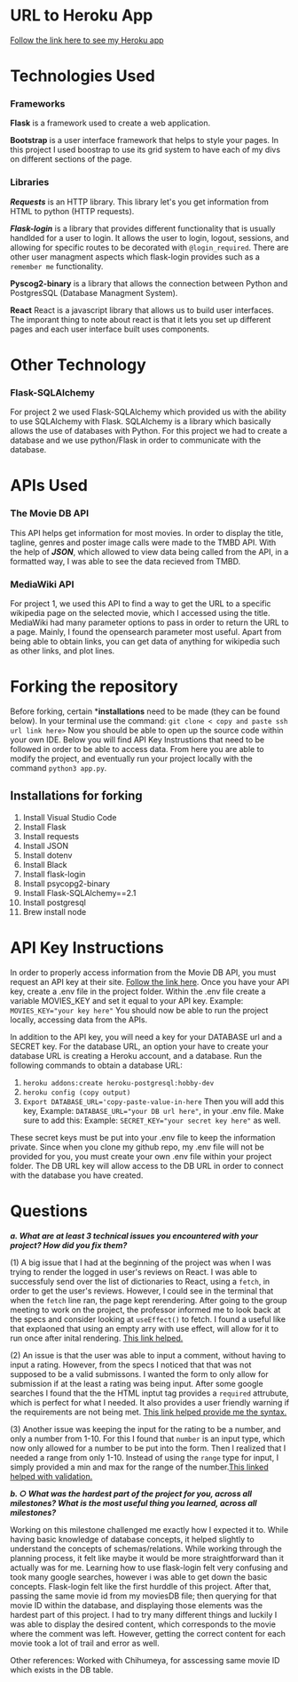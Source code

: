 # URL to Heroku App 
[Follow the link here to see my Heroku app](https://moviesdisplay.herokuapp.com/)

# Technologies Used
### Frameworks 

**Flask** is a framework used to create a web application. 

**Bootstrap** is a user interface framework that helps to style your pages. In this project I used boostrap to use its grid system to have each of my divs on different sections of the page.  

### Libraries

***Requests*** is an HTTP library. This library let's you get information from HTML to python (HTTP requests).

***Flask-login*** is a library that provides different functionality that is usually handlded for a user to login. 
It allows the user to login, logout, sessions, and allowing for specific routes to be decorated with `@login_required`. There are other user managment aspects which flask-login provides such as a `remember me` functionality. 

**Pyscog2-binary** is a library that allows the connection between Python and PostgresSQL (Database Managment System).

**React** React is a javascript library that allows us to build user interfaces. The imporant thing to note about react is that it lets you set up different pages and each user interface built uses components. 

# Other Technology

### Flask-SQLAlchemy 
For project 2 we used Flask-SQLAlchemy which provided us with the ability to use SQLAlchemy with Flask. SQLAlchemy is a library which basically allows the use of databases with Python. For this project we had to create a database and we use python/Flask in order to communicate with the database. 

# APIs Used 

### The Movie DB API
This API helps get information for most movies. In order to display the title, tagline, genres and poster image calls were made to the TMBD API. With the help of ***JSON***, which allowed to view data being called from the API, in a formatted way, I was able to see the data recieved from TMBD.

### MediaWiki API 
For project 1, we used this API to find a way to get the URL to a specific wikipedia page on the selected movie, which I accessed using the title. MediaWiki had many parameter options to pass in order to return the URL to a page. Mainly, I found the opensearch parameter most useful. Apart from being able to obtain links, you can get data of anything for wikipedia such as other links, and plot lines.


# Forking the repository
Before forking, certain ***installations** need to be made (they can be found below). In your terminal use the command: `git clone < copy and paste ssh url link here>` 
Now you should be able to open up the source code within your own IDE. Below you will find API Key Instrustions that need to be followed in order to be able to access data. From here you are able to modify the project, and eventually run your project locally with the command `python3 app.py`. 

## Installations for forking 
1. Install Visual Studio Code
2. Install Flask
3. Install requests 
4. Install JSON
5. Install dotenv
6. Install Black 
7. Install flask-login
8. Install psycopg2-binary
9. Install Flask-SQLAlchemy==2.1 
10. Install postgresql
11. Brew install node


# API Key Instructions
In order to properly access information from the Movie DB API, you must request an API key at their site. [Follow the link here](https://www.themoviedb.org/settings/api?language=en-US).
Once you have your API key, create a .env file in the project folder. Within the .env file create a variable MOVIES_KEY and set it equal to your API key. Example: `MOVIES_KEY="your key here"` 
You should now be able to run the project locally, accessing data from the APIs. 

In addition to the API key, you will need a key for your DATABASE url and a SECRET key.
For the database URL, an option your have to create your database URL is creating a Heroku account, and a database. Run the following commands to obtain a database URL: 
1. `heroku addons:create heroku-postgresql:hobby-dev`
2. `heroku config (copy output)`
3. `Export DATABASE_URL='copy-paste-value-in-here`
Then you will add this key, Example: `DATABASE_URL="your DB url here"`, in your .env file.
Make sure to add this: Example: `SECRET_KEY="your secret key here"` as well. 

These secret keys must be put into your .env file to keep the information private. Since when you clone my github repo, my .env file will not be provided for you, you must create your own .env file within your project folder. The DB URL key will allow access to the DB URL in order to connect with the database you have created. 

# Questions
***a.	What are at least 3 technical issues you encountered with your project? How did you fix them?***

(1) A big issue that I had at the beginning of the project was when I was trying to render the logged in user's reviews on React. I was able to successfuly send over the list of dictionaries to React, using a `fetch`, in order to get the user's reviews. However, I could see in the terminal that when the `fetch` line ran, the page kept rerendering. After going to the group meeting to work on the project, the professor informed me to look back at the specs and consider looking at `useEffect()` to fetch. I found a useful like that explaoned that using an empty arry with use effect, will allow for it to run once after inital rendering. [This link helped.](https://www.w3schools.com/tags/att_input_required.asp)

(2) An issue is that the user was able to input a comment, without having to input a rating. However, from the specs I noticed that that was not supposed to be a valid submissons. I wanted the form to only allow for submission if at the least a rating was being input. After some google searches I found that the the HTML inptut tag provides a `required` attrubute, which is perfect for what I needed. It also provides a user friendly warning if the requirements are not being met. [This link helped provide me the syntax.](https://www.w3schools.com/tags/att_input_required.asp)
      
(3) Another issue was keeping the input for the rating to be a number, and only a number from 1-10. For this I found that `number` is an input type, which now only allowed for a number to be put into the form. Then I realized that I needed a range from only 1-10. Instead of using the `range` type for input, I simply provided a min and max for the range of the number.[This linked helped with validation.](https://developer.mozilla.org/en-US/docs/Web/HTML/Element/input/range) 

***b. ○	What was the hardest part of the project for you, across all milestones? What is the most useful thing you learned, across all milestones?***

Working on this milestone challenged me exactly how I expected it to. While having basic knowledge of database concepts, it helped slightly to understand the concepts of schemas/relations. While working through the planning process, it felt like maybe it would be more straightforward than it actually was for me. Learning how to use flask-login felt very confusing and took many google searches, however i was able to get down the basic concepts. Flask-login felt like the first hurddle of this project. After that, passing the same movie id from my moviesDB file; then querying for that movie ID within the database, and displaying those elements was the hardest part of this project. I had to try many different things and luckily I was able to display the desired content, which corresponds to the movie where the comment was left. However, getting the correct content for each movie took a lot of trail and error as well.


Other references: 
Worked with Chihumeya, for asscessing same movie ID which exists in the DB table. 